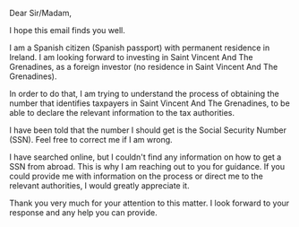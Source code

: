 Dear Sir/Madam,

I hope this email finds you well.

I am a Spanish citizen (Spanish passport) with permanent residence in Ireland. I am looking forward to investing in Saint Vincent And The Grenadines, as a foreign investor (no residence in Saint Vincent And The Grenadines).

In order to do that, I am trying to understand the process of obtaining the number that identifies taxpayers in Saint Vincent And The Grenadines, to be able to declare the relevant information to the tax authorities.

I have been told that the number I should get is the Social Security Number (SSN). Feel free to correct me if I am wrong.

I have searched online, but I couldn't find any information on how to get a SSN from abroad. This is why I am reaching out to you for guidance. If you could provide me with information on the process or direct me to the relevant authorities, I would greatly appreciate it.

Thank you very much for your attention to this matter. I look forward to your response and any help you can provide.